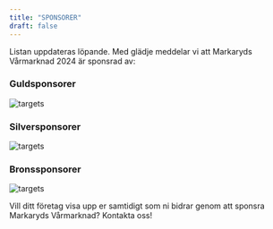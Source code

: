 ```yaml
---
title: "SPONSORER"
draft: false
---
```


Listan uppdateras löpande.
Med glädje meddelar vi att Markaryds Vårmarknad 2024 är sponsrad av:

### Guldsponsorer

![targets](/img/guld.png)



### Silversponsorer

![targets](/img/silver.png)



### Bronssponsorer

![targets](/img/brons.png)




Vill ditt företag visa upp er samtidigt som ni bidrar genom att sponsra Markaryds Vårmarknad? Kontakta oss! 